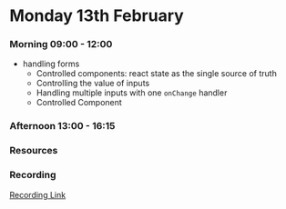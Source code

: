 # Monday 13th February

### Morning 09:00 - 12:00
   - handling forms
     - Controlled components: react state as the single source of truth
     - Controlling the value of inputs
     - Handling multiple inputs with one `onChange` handler
     - Controlled Component


### Afternoon 13:00 - 16:15



### Resources



### Recording
[Recording Link](https://us02web.zoom.us/rec/share/eenAiK0wPI_ne6_2FTIIzdjfhIxaqaTJrFlULWH0RBaoItN8hfUXhvvQlqpFmbSb.Tjn3UOXVhLn9oVEr)
